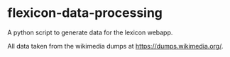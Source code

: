 # flexicon-data-processing
A python script to generate data for the lexicon webapp.

All data taken from the wikimedia dumps at https://dumps.wikimedia.org/. 

